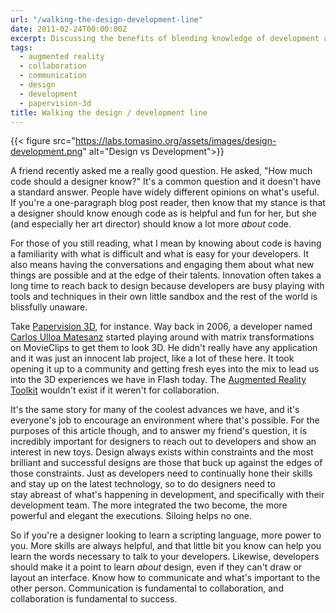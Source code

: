 ```yaml
---
url: "/walking-the-design-development-line"
date: 2011-02-24T00:00:00Z
excerpt: Discussing the benefits of blending knowledge of development and design.
tags:
  - augmented reality
  - collaboration
  - communication
  - design
  - development
  - papervision-3d
title: Walking the design / development line
---
```


{{< figure src="https://labs.tomasino.org/assets/images/design-development.png" alt="Design vs Development">}}

A friend recently asked me a really good question. He asked, "How much
code should a designer know?" It's a common question and it doesn't have
a standard answer. People have widely different opinions on what's
useful. If you're a one-paragraph blog post reader, then know that my
stance is that a designer should know enough code as is helpful and fun
for her, but she (and especially her art director) should know a lot
more *about* code.

For those of you still reading, what I mean by knowing about code is
having a familiarity with what is difficult and what is easy for your
developers. It also means having the conversations and engaging them
about what new things are possible and at the edge of their talents.
Innovation often takes a long time to reach back to design because
developers are busy playing with tools and techniques in their own
little sandbox and the rest of the world is blissfully unaware.

Take [Papervision 3D][], for instance. Way back in 2006, a developer
named [Carlos Ulloa Matesanz][] started playing around with matrix
transformations on MovieClips to get them to look 3D. He didn't really
have any application and it was just an innocent lab project, like a lot
of these here. It took opening it up to a community and getting fresh
eyes into the mix to lead us into the 3D experiences we have in Flash
today. The [Augmented Reality Toolkit][] wouldn't exist if it weren't
for collaboration.

It's the same story for many of the coolest advances we have, and it's
everyone's job to encourage an environment where that's possible. For
the purposes of this article though, and to answer my friend's question,
it is incredibly important for designers to reach out to developers and
show an interest in new toys. Design always exists within constraints
and the most brilliant and successful designs are those that buck up
against the edges of those constraints. Just as developers need to
continually hone their skills and stay up on the latest technology, so
to do designers need to stay abreast of what's happening in development,
and specifically with their development team. The more integrated the
two become, the more powerful and elegant the executions. Siloing helps
no one.

So if you're a designer looking to learn a scripting language, more
power to you. More skills are always helpful, and that little bit you
know can help you learn the words necessary to talk to your developers.
Likewise, developers should make it a point to learn *about* design,
even if they can't draw or layout an interface. Know how to communicate
and what's important to the other person. Communication is fundamental
to collaboration, and collaboration is fundamental to success.


  [Papervision 3D]: https://blog.papervision3d.org/ "Papervison 3D"
  [Carlos Ulloa Matesanz]: https://noventaynueve.wordpress.com/
    "Carlos Ulloa Matesanz"
  [Augmented Reality Toolkit]: https://www.hitl.washington.edu/artoolkit/
    "ARToolkit"
